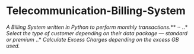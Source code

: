 # Telecommunication-Billing-System
_A Billing System written in Python to perform monthly transactions._** ⋅⋅
..* _Select the type of customer depending on their data package — standard or premium_
..* _Calculate Excess Charges depending on the excess GB used._


